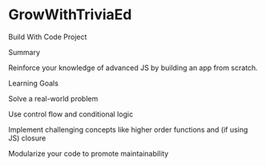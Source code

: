 # GrowWithTriviaEd

Build With Code Project

Summary

Reinforce your knowledge of advanced JS by building an app from scratch.

Learning Goals

Solve a real-world problem

Use control flow and conditional logic

Implement challenging concepts like higher order functions and (if using JS) closure

Modularize your code to promote maintainability
